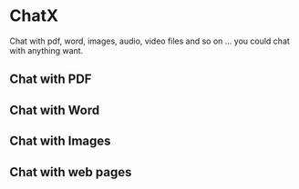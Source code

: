 # ChatX
Chat with pdf, word, images, audio, video files and so on ... you could chat with anything want. 


## Chat with PDF


## Chat with Word


## Chat with Images

## Chat with web pages



